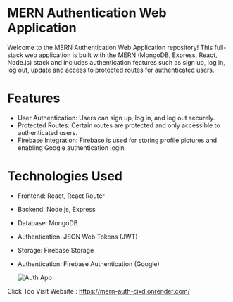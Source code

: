 # MERN Authentication Web Application
Welcome to the MERN Authentication Web Application repository! This full-stack web application is built with the MERN (MongoDB, Express, React, Node.js) stack and includes authentication features such as sign up, log in, log out, update and access to protected routes for authenticated users.

# Features
- User Authentication: Users can sign up, log in, and log out securely.
- Protected Routes: Certain routes are protected and only accessible to authenticated users.
- Firebase Integration: Firebase is used for storing profile pictures and enabling Google authentication login.
# Technologies Used
- Frontend: React, React Router
- Backend: Node.js, Express
- Database: MongoDB
- Authentication: JSON Web Tokens (JWT)
- Storage: Firebase Storage
- Authentication: Firebase Authentication (Google)

  ![Auth App](https://github.com/sreemonkavungal/mern-auth/assets/90373393/b927c723-85cb-4a09-9849-5b5a3493e6f2)

Click Too Visit Website : https://mern-auth-cixd.onrender.com/
